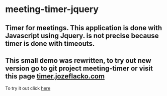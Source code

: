 # meeting-timer-jquery

## Timer for meetings. This application is done with Javascript using Jquery. is not precise because timer is done with timeouts. 
## This small demo was rewritten, to try out new version go to git project meeting-timer or visit this page <a href="timer.jozeflacko.com">timer.jozeflacko.com</a> 

To try it out click <a href="https://rawgit.com/opam/scrumTimer/master/src/index.html">here</a> 
